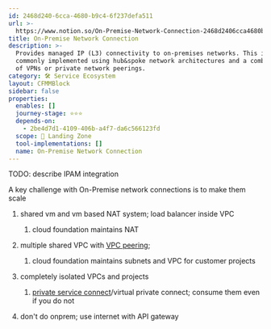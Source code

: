 ```yaml
---
id: 2468d240-6cca-4680-b9c4-6f237defa511
url: >-
  https://www.notion.so/On-Premise-Network-Connection-2468d2406cca4680b9c46f237defa511
title: On-Premise Network Connection
description: >-
  Provides managed IP (L3) connectivity to on-premises networks. This is
  commonly implemented using hub&spoke network architectures and a combination
  of VPNs or private network peerings.
category: 🛠 Service Ecosystem
layout: CFMMBlock
sidebar: false
properties:
  enables: []
  journey-stage: ⭐️⭐️⭐️
  depends-on:
    - 2be4d7d1-4109-406b-a4f7-da6c566123fd
  scope: 🛬 Landing Zone
  tool-implementations: []
  name: On-Premise Network Connection
---
```


TODO: describe IPAM integration



A key challenge with On-Premise network connections is to make them scale

1. shared vm and vm based NAT system; load balancer inside VPC

    1. cloud foundation maintains NAT

1. multiple shared VPC with [VPC peering](https://docs.aws.amazon.com/vpc/latest/peering/what-is-vpc-peering.html);

    1.  cloud foundation maintains subnets and VPC for customer projects

1. completely isolated VPCs and projects

    1. [private service connect](https://cloud.google.com/vpc/docs/private-service-connect)/virtual private connect; consume them even if you do not

1. don't do onprem; use internet with API gateway

